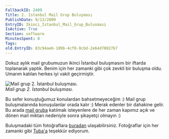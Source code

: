 ```yaml
---
FallbackID: 2409
Title: 2. Istanbul Mail Grup Buluşması
PublishDate: 9/13/2009
EntryID: Ikinci_Istanbul_Mail_Grup_Bulusmasi
IsActive: True
Section: software
MinutesSpent: 0
Tags: 
old.EntryID: 83c94ae6-109b-4cf8-9cbd-2e64d78027b7
---
```

Dokuz aylık mail grubumuzun ikinci İstanbul buluşmasını bir iftarda
toplanarak yaptık. Benim için her zamanki gibi çok zevkli bir buluşma
oldu. Umarım katılan herkes iyi vakit geçirmiştir.

![Mail grup 2. İstanbul
buluşması.](http://cdn.daron.yondem.com/assets/2409/12092009_1.jpg)\
*Mail grup 2. İstanbul buluşması.*

Bu sefer konuştuğumuz konulardan bahsetmeyeceğim :) Mail grup
buluşmalarında konuşulanlar orada kalır :) Merak edenler bir dahakine
gelir. Bu arada [mail gruba](http://daronyondem.groups.live.com/)
katılmak isteyenlere de her zaman kapımız açık ve dönen mail miktarı
nedeniyle sonra şikayetçi olmayın :)

Buluşmadaki tüm fotoğraflara
[buradan](http://cid-ea80e3659ed31753.skydrive.live.com/browse.aspx/Geleneksel%20MailGrup%20Bulu%25C5%259Fmas%25C4%25B1%202%20-%20%25C4%25B0ftar%20Yeme%25C4%259Fi?uc=5&isFromRichUpload=1&sa=816517537)
ulaşabilirsiniz. Fotoğraflar için her zamanki gibi
[Tuba'a](http://www.tubacebi.com/) teşekkür ediyorum.


